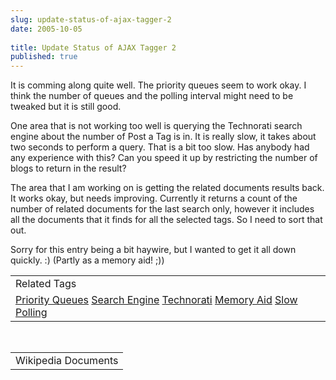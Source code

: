 ```yaml
---
slug: update-status-of-ajax-tagger-2
date: 2005-10-05
 
title: Update Status of AJAX Tagger 2
published: true
---
```

It is comming along quite well.  The priority queues seem to work okay.  I think the number of queues and the polling interval might need to be tweaked but it is still good.<p />One area that is not working too well is querying the Technorati search engine about the number of Post a Tag is in.  It is really slow, it takes about two seconds to perform a query.  That is a bit too slow.  Has anybody had any experience with this?  Can you speed it up by restricting the number of blogs to return in the result?<p />The area that I am working on is getting the related documents results back.  It works okay, but needs improving.  Currently it returns a count of the number of related documents for the last search only, however it includes all the documents that it finds for all the selected tags.  So I need to sort that out.<p />Sorry for this entry being a bit haywire, but I wanted to get it all down quickly. :) (Partly as a memory aid! ;))<p /><table class="TechnoratiHead TagHeader">
<tr><td>Related Tags</td></tr>
<tr class="Technorati"><td>
<a href="https://paul.kinlan.me/tags/Priority%20Queues" class="Tag" rel="tag">Priority Queues</a> <a href="https://paul.kinlan.me/tags/Search%20Engine" class="Tag" rel="tag">Search Engine</a> <a href="https://paul.kinlan.me/tags/Technorati" class="Tag" rel="tag">Technorati</a> <a href="https://paul.kinlan.me/tags/Memory%20Aid" class="Tag" rel="tag">Memory Aid</a> <a href="https://paul.kinlan.me/tags/Slow" class="Tag" rel="tag">Slow</a> <a href="https://paul.kinlan.me/tags/Polling" class="Tag" rel="tag">Polling</a>
</td></tr>
</table><br /><table class="TechnoratiHead TagHeader">
<tr><td>Wikipedia Documents</td></tr>
<tr class="Technorati"></tr>
</table>

